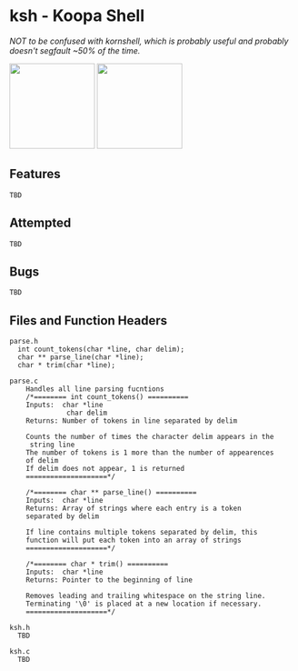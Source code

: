 # ksh - Koopa Shell
<i>NOT to be confused with kornshell, which is probably useful and probably doesn't segfault ~50% of the time.</i>

<img src="http://image.flaticon.com/icons/svg/60/60758.svg" height="150" />
<img src="http://vignette2.wikia.nocookie.net/nintendo/images/8/83/KoopaNSMB.png/revision/latest?cb=20110724132501&path-prefix=en" height="150" />

## Features
```
TBD
```
## Attempted
```
TBD
```
## Bugs
```
TBD
```
## Files and Function Headers
```
parse.h
  int count_tokens(char *line, char delim);
  char ** parse_line(char *line);
  char * trim(char *line);
  
parse.c
	Handles all line parsing fucntions
	/*======== int count_tokens() ==========
	Inputs:  char *line
        	  char delim 
	Returns: Number of tokens in line separated by delim

	Counts the number of times the character delim appears in the
	 string line
	The number of tokens is 1 more than the number of appearences 
	of delim
	If delim does not appear, 1 is returned
	====================*/

	/*======== char ** parse_line() ==========
	Inputs:  char *line 
	Returns: Array of strings where each entry is a token 
	separated by delim

	If line contains multiple tokens separated by delim, this 
	function will put each token into an array of strings
	====================*/

	/*======== char * trim() ==========
	Inputs:  char *line 
	Returns: Pointer to the beginning of line

	Removes leading and trailing whitespace on the string line.
	Terminating '\0' is placed at a new location if necessary.
	====================*/
  
ksh.h
  TBD
  
ksh.c
  TBD
```
